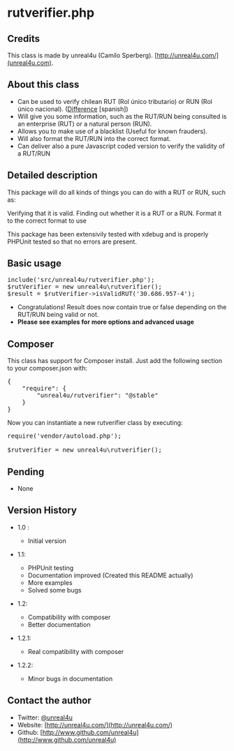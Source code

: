 rutverifier.php
======

Credits
--------

This class is made by unreal4u (Camilo Sperberg). [http://unreal4u.com/](unreal4u.com).

About this class
--------

* Can be used to verify chilean RUT (Rol único tributario) or RUN (Rol único nacional). (<a href="http://www.registrocivil.cl/PortalOI/html/faq/Cod_Area_4/Cod_Tema_30/pregunta_155.html">Difference</a> [spanish])
* Will give you some information, such as the RUT/RUN being consulted is an enterprise (RUT) or a natural person (RUN).
* Allows you to make use of a blacklist (Useful for known frauders).
* Will also format the RUT/RUN into the correct format.
* Can deliver also a pure Javascript coded version to verify the validity of a RUT/RUN

Detailed description
---------

This package will do all kinds of things you can do with a RUT or RUN, such as:

Verifying that it is valid.
Finding out whether it is a RUT or a RUN.
Format it to the correct format to use

This package has been extensivily tested with xdebug and is properly PHPUnit tested so that no errors are present.

Basic usage
----------

<pre>include('src/unreal4u/rutverifier.php');
$rutVerifier = new unreal4u\rutverifier();
$result = $rutVerifier->isValidRUT('30.686.957-4');
</pre>
* Congratulations! Result does now contain true or false depending on the RUT/RUN being valid or not.
* **Please see examples for more options and advanced usage**

Composer
----------

This class has support for Composer install. Just add the following section to your composer.json with:

<pre>
{
    "require": {
        "unreal4u/rutverifier": "@stable"
    }
}
</pre>

Now you can instantiate a new rutverifier class by executing:

<pre>
require('vendor/autoload.php');

$rutverifier = new unreal4u\rutverifier();
</pre>

Pending
---------
* None

Version History
----------

* 1.0 :
    * Initial version

* 1.1:
    * PHPUnit testing
    * Documentation improved (Created this README actually)
    * More examples
    * Solved some bugs
* 1.2:
    * Compatibility with composer
    * Better documentation
* 1.2.1:
    * Real compatibility with composer
* 1.2.2:
    * Minor bugs in documentation

Contact the author
-------

* Twitter: [@unreal4u](http://twitter.com/unreal4u)
* Website: [http://unreal4u.com/](http://unreal4u.com/)
* Github:  [http://www.github.com/unreal4u](http://www.github.com/unreal4u)

